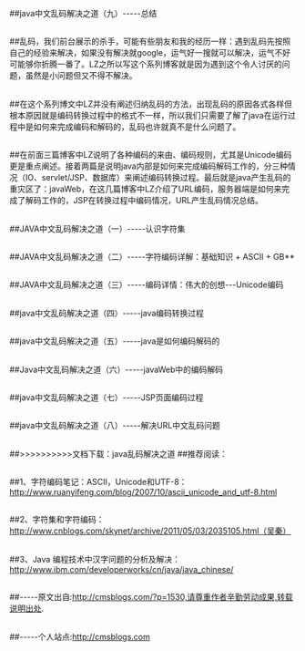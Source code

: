 ##java中文乱码解决之道（九）-----总结

##
##乱码，我们前台展示的杀手，可能有些朋友和我的经历一样：遇到乱码先按照自己的经验来解决，如果没有解决就google，运气好一搜就可以解决，运气不好可能够你折腾一番了。LZ之所以写这个系列博客就是因为遇到这个令人讨厌的问题，虽然是小问题但又不得不解决。

##
##在这个系列博文中LZ并没有阐述归纳乱码的方法，出现乱码的原因各式各样但根本原因就是编码转换过程中的格式不一样，所以我们只需要了解了java在运行过程中是如何来完成编码和解码的，乱码也许就真不是什么问题了。

##
##在前面三篇博客中LZ说明了各种编码的来由、编码规则，尤其是Unicode编码更是重点阐述。接着两篇是说明java内部是如何来完成编码解码工作的，分三种情况（IO、servlet/JSP、数据库）来阐述编码转换过程。最后就是java产生乱码的重灾区了：javaWeb，在这几篇博客中LZ介绍了URL编码，服务器端是如何来完成了解码工作的，JSP在转换过程中编码情况，URL产生乱码情况总结。

##
##JAVA中文乱码解决之道（一）-----认识字符集

##
##JAVA中文乱码解决之道（二）-----字符编码详解：基础知识 + ASCII + GB**

##
##JAVA中文乱码解决之道（三）-----编码详情：伟大的创想---Unicode编码

##
##java中文乱码解决之道（四）-----java编码转换过程

##
##java中文乱码解决之道（五）-----java是如何编码解码的

##
##Java中文乱码解决之道（六）-----javaWeb中的编码解码

##
##java中文乱码解决之道（七）-----JSP页面编码过程

##
##java中文乱码解决之道（八）-----解决URL中文乱码问题

##
##

##
##>>>>>>>>>>文档下载：java乱码解决之道
##推荐阅读：

##
##1、字符编码笔记：ASCII，Unicode和UTF-8：http://www.ruanyifeng.com/blog/2007/10/ascii_unicode_and_utf-8.html

##
##2、字符集和字符编码：http://www.cnblogs.com/skynet/archive/2011/05/03/2035105.html（吴秦）

##
##3、Java 编程技术中汉字问题的分析及解决：http://www.ibm.com/developerworks/cn/java/java_chinese/

##
##-----原文出自:http://cmsblogs.com/?p=1530,请尊重作者辛勤劳动成果,转载说明出处.

##
##-----个人站点:http://cmsblogs.com